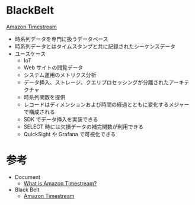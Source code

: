 # BlackBelt

[Amazon Timestream](https://pages.awscloud.com/rs/112-TZM-766/images/20201216_BlackBelt_AmazonTimestream.pdf)

* 時系列データを専門に扱うデータベース
* 時系列データとはタイムスタンプと共に記録されたシーケンスデータ
* ユースケース
  * IoT
  * Web サイトの閲覧データ
  * システム運用のメトリクス分析
  * データ挿入、ストレージ、クエリプロセッシングが分離されたアーキテクチャ
  * 時系列関数を提供
  * レコードはディメンションおよび時間の経過とともに変化するメジャーで構成される
  * SDK でデータ挿入を実装できる
  * SELECT 時には欠損データの補完関数が利用できる
  * QuickSight や Grafana で可視化できる



# 参考

* Document
  * [What is Amazon Timestream?](https://docs.aws.amazon.com/ja_jp/timestream/latest/developerguide/what-is-timestream.html)
* Black Belt
  * [Amazon Timestream](https://pages.awscloud.com/rs/112-TZM-766/images/20201216_BlackBelt_AmazonTimestream.pdf)


